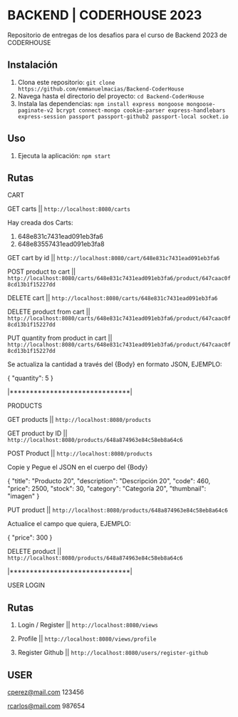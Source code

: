 # BACKEND | CODERHOUSE 2023

Repositorio de entregas de los desafios para el curso de Backend 2023 de CODERHOUSE

## Instalación

1. Clona este repositorio: `git clone https://github.com/emmanuelmacias/Backend-CoderHouse`
2. Navega hasta el directorio del proyecto: `cd Backend-CoderHouse`
3. Instala las dependencias: `npm install express mongoose mongoose-paginate-v2 bcrypt connect-mongo cookie-parser express-handlebars express-session passport passport-github2 passport-local socket.io`

## Uso

1. Ejecuta la aplicación: `npm start`

## Rutas

CART

GET carts || `http://localhost:8080/carts` 

Hay creada dos Carts:

1. 648e831c7431ead091eb3fa6
2. 648e83557431ead091eb3fa8

GET cart by id || `http://localhost:8080/cart/648e831c7431ead091eb3fa6`

POST product to cart || `http://localhost:8080/carts/648e831c7431ead091eb3fa6/product/647caac0f8cd13b1f15227dd`

DELETE cart || `http://localhost:8080/carts/648e831c7431ead091eb3fa6`

DELETE product from cart || `http://localhost:8080/carts/648e831c7431ead091eb3fa6/product/647caac0f8cd13b1f15227dd`

PUT quantity from product in cart || `http://localhost:8080/carts/648e831c7431ead091eb3fa6/product/647caac0f8cd13b1f15227dd`

Se actualiza la cantidad a través del {Body} en formato JSON, EJEMPLO:

{
    "quantity": 5
}


|******************************|

PRODUCTS

GET products || `http://localhost:8080/products`

GET product by ID || `http://localhost:8080/products/648a874963e84c58eb8a64c6`

POST Product || `http://localhost:8080/products` 

Copie y Pegue el JSON en el cuerpo del {Body} 

{
  "title": "Producto 20",
  "description": "Descripción 20",
  "code": 460,
  "price": 2500,
  "stock": 30,
  "category": "Categoría 20",
  "thumbnail": "imagen"
}

PUT product || `http://localhost:8080/products/648a874963e84c58eb8a64c6`

Actualice el campo que quiera, EJEMPLO:

{
  "price": 300
}

DELETE product || `http://localhost:8080/products/648a874963e84c58eb8a64c6`

|******************************|

USER LOGIN

## Rutas

1. Login / Register || `http://localhost:8080/views`

2. Profile || `http://localhost:8080/views/profile`

3. Register Github || `http://localhost:8080/users/register-github`


## USER

cperez@mail.com
123456

rcarlos@mail.com
987654
